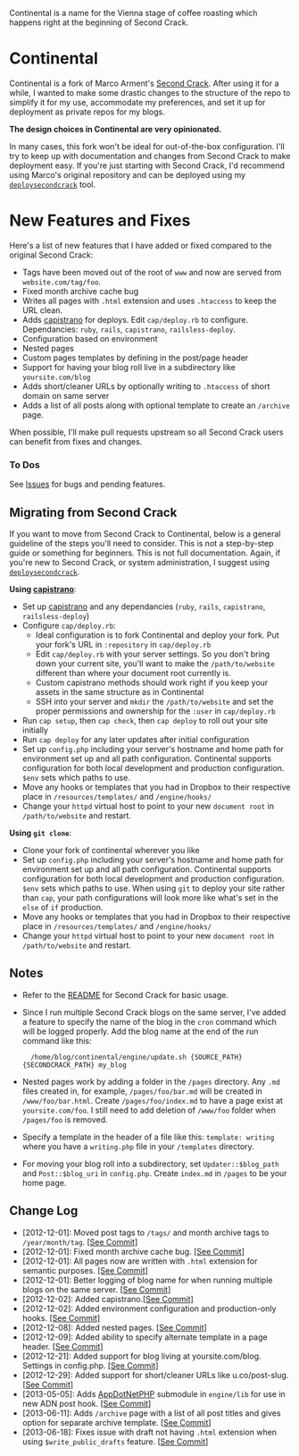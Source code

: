 Continental is a name for the Vienna stage of coffee roasting which happens right at the beginning of Second Crack.

# Continental #

Continental is a fork of Marco Arment's [Second Crack][sc]. After using it for a while, I wanted to make some drastic changes to the structure of the repo to simplify it for my use, accommodate my preferences, and set it up for deployment as private repos for my blogs.

**The design choices in Continental are very opinionated.**

In many cases, this fork won't be ideal for out-of-the-box configuration. I'll try to keep up with documentation and changes from Second Crack to make deployment easy. If you're just starting with Second Crack, I'd recommend using Marco's original repository and can be deployed using my [`deploysecondcrack`][dsc] tool.

# New Features and Fixes #

Here's a list of new features that I have added or fixed compared to the original Second Crack:

* Tags have been moved out of the root of `www` and now are served from `website.com/tag/foo`.
* Fixed month archive cache bug
* Writes all pages with `.html` extension and uses `.htaccess` to keep the URL clean.
* Adds [capistrano][cap] for deploys. Edit `cap/deploy.rb` to configure. Dependancies: `ruby`, `rails`, `capistrano`, `railsless-deploy`.
* Configuration based on environment
* Nested pages
* Custom pages templates by defining in the post/page header
* Support for having your blog roll live in a subdirectory like `yoursite.com/blog`
* Adds short/cleaner URLs by optionally writing to `.htaccess` of short domain on same server
* Adds a list of all posts along with optional template to create an `/archive` page.

When possible, I'll make pull requests upstream so all Second Crack users can benefit from fixes and changes.

### To Dos ###

See [Issues][iss] for bugs and pending features.

## Migrating from Second Crack ##

If you want to move from Second Crack to Continental, below is a general guideline of the steps you'll need to consider. This is not a step-by-step guide or something for beginners. This is not full documentation. Again, if you're new to Second Crack, or system administration, I suggest using [`deploysecondcrack`][dsc].

**Using [capistrano][cap]**:

* Set up [capistrano][cap] and any dependancies (`ruby`, `rails`, `capistrano`, `railsless-deploy`)
* Configure `cap/deploy.rb`:
  * Ideal configuration is to fork Continental and deploy your fork. Put your fork's URL in `:repository` in `cap/deploy.rb`
  * Edit `cap/deploy.rb` with your server settings. So you don't bring down your current site, you'll want to make the `/path/to/website` different than where your document root currently is.
  * Custom capistrano methods should work right if you keep your assets in the same structure as in Continental
  * SSH into your server and `mkdir` the `/path/to/website` and set the proper permissions and ownership for the `:user` in `cap/deploy.rb`
* Run `cap setup`, then `cap check`, then `cap deploy` to roll out your site initially
* Run `cap deploy` for any later updates after initial configuration
* Set up `config.php` including your server's hostname and home path for environment set up and all path configuration. Continental supports configuration for both local development and production configuration. `$env` sets which paths to use.
* Move any hooks or templates that you had in Dropbox to their respective place in `/resources/templates/` and `/engine/hooks/`
* Change your `httpd` virtual host to point to your new `document root` in `/path/to/website` and restart.

**Using `git clone`**:

* Clone your fork of continental wherever you like
* Set up `config.php` including your server's hostname and home path for environment set up and all path configuration. Continental supports configuration for both local development and production configuration. `$env` sets which paths to use. When using `git` to deploy your site rather than `cap`, your path configurations will look more like what's set in the `else` of `if` production. 
* Move any hooks or templates that you had in Dropbox to their respective place in `/resources/templates/` and `/engine/hooks/`
* Change your `httpd` virtual host to point to your new `document root` in `/path/to/website` and restart.


## Notes ##

* Refer to the [README](https://github.com/marcoarment/secondcrack#readme) for Second Crack for basic usage.
* Since I run multiple Second Crack blogs on the same server, I've added a feature to specify the name of the blog in the `cron` command which will be logged properly. Add the blog name at the end of the run command like this:

        /home/blog/continental/engine/update.sh {SOURCE_PATH} {SECONDCRACK_PATH} my_blog
* Nested pages work by adding a folder in the `/pages` directory. Any `.md` files created in, for example, `/pages/foo/bar.md` will be created in `/www/foo/bar.html`. Create `/pages/foo/index.md` to have a page exist at `yoursite.com/foo`. I still need to add deletion of `/www/foo` folder when `/pages/foo` is removed.
* Specify a template in the header of a file like this: `template: writing` where you have a `writing.php` file in your `/templates` directory.
* For moving your blog roll into a subdirectory, set `Updater::$blog_path` and `Post::$blog_uri` in `config.php`. Create `index.md` in `/pages` to be your home page.

## Change Log ##

* [2012-12-01]: Moved post tags to `/tags/` and month archive tags to `/year/month/tag`. [\[See Commit\]](https://github.com/nickwynja/continental/commit/b06e768d328b8c0b1a9127cbb8d1c35481c97931)
* [2012-12-01]: Fixed month archive cache bug. [\[See Commit\]](https://github.com/nickwynja/continental/commit/907834c86cd8aa3c83c15d732b35e5911230481c)
* [2012-12-01]: All pages now are written with `.html` extension for semantic purposes. [\[See Commit\]](https://github.com/nickwynja/continental/commit/d3311cde2d70cd1a490f4bd277bc30bfa72dd083)
* [2012-12-01]: Better logging of blog name for when running multiple blogs on the same server. [\[See Commit\]](https://github.com/nickwynja/continental/commit/e7e6fbff4bf385725502710d5c84749b73ab6dba)
* [2012-12-02]: Added capistrano.[\[See Commit\]](https://github.com/nickwynja/continental/commit/7700785e9bcb8c58a2411b030f4145a33f3bae9b)
* [2012-12-02]: Added environment configuration and production-only hooks. [\[See Commit\]](https://github.com/nickwynja/continental/commit/6a680270baed00d7439d642e51530b29d6a2731e)
* [2012-12-08]: Added nested pages. [\[See Commit\]](https://github.com/nickwynja/continental/commit/812b604b2414f0601584da7e95e037555a4788fd)
* [2012-12-09]: Added ability to specify alternate template in a page header. [\[See Commit\]](https://github.com/nickwynja/continental/commit/dd953039201c8b1282fbca96854ced1e60386ce5)
* [2012-12-21]: Added support for blog living at yoursite.com/blog. Settings in config.php. [\[See Commit\]](https://github.com/nickwynja/continental/commit/bc8660ca9bde49d8f0a9857b7d6e51dcf1ac6424)
* [2012-12-29]: Added support for short/cleaner URLs like u.co/post-slug. [\[See Commit\]](https://github.com/nickwynja/continental/commit/8d9f850c16c70582e69eef6454613fef5d585a73)
* [2013-05-05]: Adds [AppDotNetPHP](https://github.com/jdolitsky/AppDotNetPHP) submodule in `engine/lib` for use in new ADN post hook. [[See Commit](https://github.com/nickwynja/continental/commit/c2ae7d6514571e8b10f57c5bfc19115872cd80c0)]
* [2013-06-11]: Adds `/archive` page with a list of all post titles and gives option for separate archive template. [[See Commit](https://github.com/nickwynja/continental/commit/04068e924682d301c33fd703741b9fd6fe19b59e)]
* [2013-06-18]: Fixes issue with draft not having `.html` extension when using `$write_public_drafts` feature. [[See Commit](https://github.com/nickwynja/continental/commit/b86eb097ac9e137ea416e0ac209a5c5807f4f572)]

[sc]: https://github.com/marcoarment/secondcrack
[dsc]: http://nickwynja.com/deploysecondcrack
[cap]: https://github.com/capistrano/capistrano/wiki
[iss]: http://github.com/nickwynja/continental/issues
